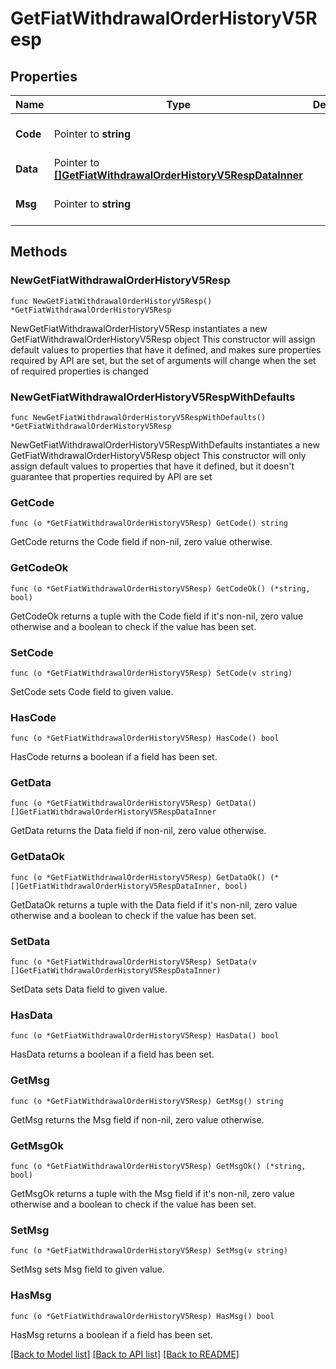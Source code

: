 # GetFiatWithdrawalOrderHistoryV5Resp

## Properties

Name | Type | Description | Notes
------------ | ------------- | ------------- | -------------
**Code** | Pointer to **string** |  | [optional] [default to ""]
**Data** | Pointer to [**[]GetFiatWithdrawalOrderHistoryV5RespDataInner**](GetFiatWithdrawalOrderHistoryV5RespDataInner.md) |  | [optional] 
**Msg** | Pointer to **string** |  | [optional] [default to ""]

## Methods

### NewGetFiatWithdrawalOrderHistoryV5Resp

`func NewGetFiatWithdrawalOrderHistoryV5Resp() *GetFiatWithdrawalOrderHistoryV5Resp`

NewGetFiatWithdrawalOrderHistoryV5Resp instantiates a new GetFiatWithdrawalOrderHistoryV5Resp object
This constructor will assign default values to properties that have it defined,
and makes sure properties required by API are set, but the set of arguments
will change when the set of required properties is changed

### NewGetFiatWithdrawalOrderHistoryV5RespWithDefaults

`func NewGetFiatWithdrawalOrderHistoryV5RespWithDefaults() *GetFiatWithdrawalOrderHistoryV5Resp`

NewGetFiatWithdrawalOrderHistoryV5RespWithDefaults instantiates a new GetFiatWithdrawalOrderHistoryV5Resp object
This constructor will only assign default values to properties that have it defined,
but it doesn't guarantee that properties required by API are set

### GetCode

`func (o *GetFiatWithdrawalOrderHistoryV5Resp) GetCode() string`

GetCode returns the Code field if non-nil, zero value otherwise.

### GetCodeOk

`func (o *GetFiatWithdrawalOrderHistoryV5Resp) GetCodeOk() (*string, bool)`

GetCodeOk returns a tuple with the Code field if it's non-nil, zero value otherwise
and a boolean to check if the value has been set.

### SetCode

`func (o *GetFiatWithdrawalOrderHistoryV5Resp) SetCode(v string)`

SetCode sets Code field to given value.

### HasCode

`func (o *GetFiatWithdrawalOrderHistoryV5Resp) HasCode() bool`

HasCode returns a boolean if a field has been set.

### GetData

`func (o *GetFiatWithdrawalOrderHistoryV5Resp) GetData() []GetFiatWithdrawalOrderHistoryV5RespDataInner`

GetData returns the Data field if non-nil, zero value otherwise.

### GetDataOk

`func (o *GetFiatWithdrawalOrderHistoryV5Resp) GetDataOk() (*[]GetFiatWithdrawalOrderHistoryV5RespDataInner, bool)`

GetDataOk returns a tuple with the Data field if it's non-nil, zero value otherwise
and a boolean to check if the value has been set.

### SetData

`func (o *GetFiatWithdrawalOrderHistoryV5Resp) SetData(v []GetFiatWithdrawalOrderHistoryV5RespDataInner)`

SetData sets Data field to given value.

### HasData

`func (o *GetFiatWithdrawalOrderHistoryV5Resp) HasData() bool`

HasData returns a boolean if a field has been set.

### GetMsg

`func (o *GetFiatWithdrawalOrderHistoryV5Resp) GetMsg() string`

GetMsg returns the Msg field if non-nil, zero value otherwise.

### GetMsgOk

`func (o *GetFiatWithdrawalOrderHistoryV5Resp) GetMsgOk() (*string, bool)`

GetMsgOk returns a tuple with the Msg field if it's non-nil, zero value otherwise
and a boolean to check if the value has been set.

### SetMsg

`func (o *GetFiatWithdrawalOrderHistoryV5Resp) SetMsg(v string)`

SetMsg sets Msg field to given value.

### HasMsg

`func (o *GetFiatWithdrawalOrderHistoryV5Resp) HasMsg() bool`

HasMsg returns a boolean if a field has been set.


[[Back to Model list]](../README.md#documentation-for-models) [[Back to API list]](../README.md#documentation-for-api-endpoints) [[Back to README]](../README.md)


